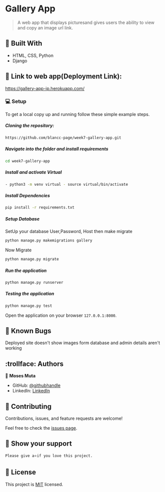 # Gallery App

> A web app that displays picturesand gives users the ability to view and copy an image url link. 

## :hammer: Built With

- HTML, CSS, Python
- Django

## :link: Link to web app(Deployment Link):

https://gallery-app-ip.herokuapp.com/

### :computer: Setup
To get a local copy up and running follow these simple example steps.
  
##### Cloning the repository:  
 ```bash 
https://github.com/blancc-page/week7-gallery-app.git
```
##### Navigate into the folder and install requirements  
 ```bash 
cd week7-gallery-app 
```
##### Install and activate Virtual  
 ```bash 
- python3 -m venv virtual - source virtual/bin/activate  
```  
##### Install Dependencies  
 ```bash 
 pip install -r requirements.txt 
```  
 ##### Setup Database  
  SetUp your database User,Password, Host then make migrate  
 ```bash 
python manage.py makemigrations gallery
 ``` 
 Now Migrate  
 ```bash 
 python manage.py migrate 
```
##### Run the application  
 ```bash 
 python manage.py runserver 
``` 
##### Testing the application  
 ```bash 
 python manage.py test 
```
Open the application on your browser `127.0.0.1:8000`.  
  

## :bug: Known Bugs
Deployed site doesn't show images form database and admin details aren't working

## :trollface: Authors

👤 **Moses Muta**

- GitHub: [@githubhandle](https://github.com/blancc-page)
- LinkedIn: [LinkedIn](<linkedIn link>)


## 🤝 Contributing

Contributions, issues, and feature requests are welcome!

Feel free to check the [issues page](../../issues/).

## :muscle: Show your support

    Please give a⭐️if you love this project.

## 📝 License

This project is [MIT](./MIT.md) licensed.
